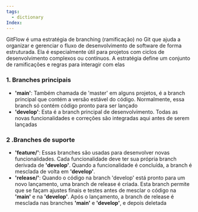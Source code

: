 ```yaml
---
tags:
  - dictionary
Index:
---
```



GitFlow é uma estratégia de branching (ramificação) no Git que ajuda a organizar e gerenciar o fluxo de desenvolvimento de software de forma estruturada. Ela é especialmente útil para projetos com ciclos de desenvolvimento complexos ou contínuos. A estratégia define um conjunto de ramificações e regras para interagir com elas

### 1. Branches principais
- **'main'**: Também chamada de 'master' em alguns projetos, é a branch principal que contém a versão estável do código. Normalmente, essa branch só contém código pronto para ser lançado
- **'develop'**: Esta é a branch principal de desenvolvimento. Todas as novas funcionalidades e correções são integradas aqui antes de serem lançadas

### 2 .Branches de suporte
- **'feature/'**: Essas branches são usadas para desenvolver novas funcionalidades. Cada funcionalidade deve ter sua própria branch derivada de **'develop'**. Quando a funcionalidade é concluída, a branch é mesclada de volta em **'develop'**.
- **'release/'**: Quando o código na branch 'develop' está pronto para um novo lançamento, uma branch de release é criada. Esta branch permite que se façam ajustes finais e testes antes de mesclar o código na **'main'** e na **'develop'**. Após o lançamento, a branch de release é mesclada nas branches **'main'** e **'develop'**, e depois deletada
